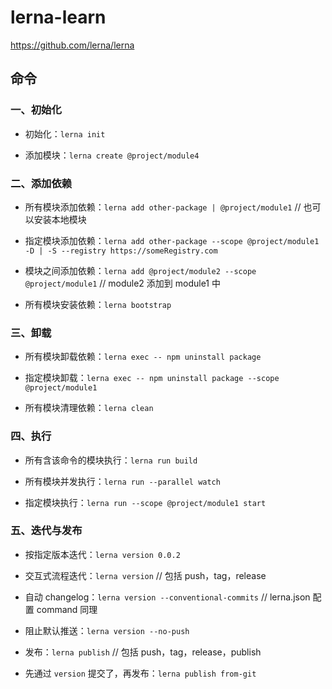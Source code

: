 # lerna-learn

https://github.com/lerna/lerna

## 命令

### 一、初始化

- 初始化：`lerna init`

- 添加模块：`lerna create @project/module4`

### 二、添加依赖

- 所有模块添加依赖：`lerna add other-package | @project/module1` // 也可以安装本地模块

- 指定模块添加依赖：`lerna add other-package --scope @project/module1 -D | -S --registry https://someRegistry.com`

- 模块之间添加依赖：`lerna add @project/module2 --scope @project/module1` // module2 添加到 module1 中

- 所有模块安装依赖：`lerna bootstrap`

### 三、卸载

- 所有模块卸载依赖：`lerna exec -- npm uninstall package`

- 指定模块卸载：`lerna exec -- npm uninstall package --scope @project/module1`

- 所有模块清理依赖：`lerna clean`

### 四、执行

- 所有含该命令的模块执行：`lerna run build`

- 所有模块并发执行：`lerna run --parallel watch`

- 指定模块执行：`lerna run --scope @project/module1 start`

### 五、迭代与发布

- 按指定版本迭代：`lerna version 0.0.2`

- 交互式流程迭代：`lerna version` // 包括 push，tag，release

- 自动 changelog：`lerna version --conventional-commits` // lerna.json 配置 command 同理

- 阻止默认推送：`lerna version --no-push`

- 发布：`lerna publish` // 包括 push，tag，release，publish

- 先通过 `version` 提交了，再发布：`lerna publish from-git`
